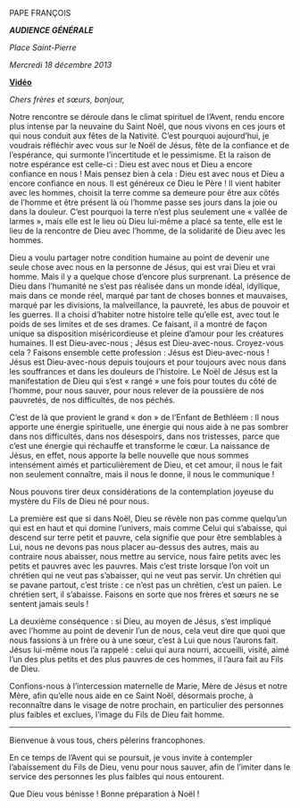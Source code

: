PAPE FRANÇOIS

***AUDIENCE GÉNÉRALE***

*Place Saint-Pierre*

*Mercredi 18 décembre 2013*

**[Vidéo](http://player.rv.va/vaticanplayer.asp?language=it&tic=VA_L54LHQWY)**

*Chers frères et sœurs, bonjour,*

Notre rencontre se déroule dans le climat spirituel de l’Avent, rendu encore plus intense par la neuvaine du Saint Noël, que nous vivons en ces jours et qui nous conduit aux fêtes de la Nativité. C’est pourquoi aujourd’hui, je voudrais réfléchir avec vous sur le Noël de Jésus, fête de la confiance et de l’espérance, qui surmonte l’incertitude et le pessimisme. Et la raison de notre espérance est celle-ci : Dieu est avec nous et Dieu a encore confiance en nous ! Mais pensez bien à cela : Dieu est avec nous et Dieu a encore confiance en nous. Il est généreux ce Dieu le Père ! Il vient habiter avec les hommes, choisit la terre comme sa demeure pour être aux côtés de l’homme et être présent là où l’homme passe ses jours dans la joie ou dans la douleur. C’est pourquoi la terre n’est plus seulement une « vallée de larmes », mais elle est le lieu où Dieu lui-même a placé sa tente, elle est le lieu de la rencontre de Dieu avec l’homme, de la solidarité de Dieu avec les hommes.

Dieu a voulu partager notre condition humaine au point de devenir une seule chose avec nous en la personne de Jésus, qui est vrai Dieu et vrai homme. Mais il y a quelque chose d’encore plus surprenant. La présence de Dieu dans l’humanité ne s’est pas réalisée dans un monde idéal, idyllique, mais dans ce monde réel, marqué par tant de choses bonnes et mauvaises, marqué par les divisions, la malveillance, la pauvreté, les abus de pouvoir et les guerres. Il a choisi d’habiter notre histoire telle qu’elle est, avec tout le poids de ses limites et de ses drames. Ce faisant, il a montré de façon unique sa disposition miséricordieuse et pleine d’amour pour les créatures humaines. Il est Dieu-avec-nous ; Jésus est Dieu-avec-nous. Croyez-vous cela ? Faisons ensemble cette profession : Jésus est Dieu-avec-nous ! Jésus est Dieu-avec-nous depuis toujours et pour toujours avec nous dans les souffrances et dans les douleurs de l’histoire. Le Noël de Jésus est la manifestation de Dieu qui s’est « rangé » une fois pour toutes du côté de l’homme, pour nous sauver, pour nous relever de la poussière de nos pauvretés, de nos difficultés, de nos péchés.

C’est de là que provient le grand « don » de l’Enfant de Bethléem : Il nous apporte une énergie spirituelle, une énergie qui nous aide à ne pas sombrer dans nos difficultés, dans nos désespoirs, dans nos tristesses, parce que c’est une énergie qui réchauffe et transforme le cœur. La naissance de Jésus, en effet, nous apporte la belle nouvelle que nous sommes intensément aimés et particulièrement de Dieu, et cet amour, il nous le fait non seulement connaître, mais il nous le donne, il nous le communique !

Nous pouvons tirer deux considérations de la contemplation joyeuse du mystère du Fils de Dieu né pour nous.

La première est que si dans Noël, Dieu se révèle non pas comme quelqu’un qui est en haut et qui domine l’univers, mais comme Celui qui s’abaisse, qui descend sur terre petit et pauvre, cela signifie que pour être semblables à Lui, nous ne devons pas nous placer au-dessus des autres, mais au contraire nous abaisser, nous mettre au service, nous faire petits avec les petits et pauvres avec les pauvres. Mais c’est triste lorsque l’on voit un chrétien qui ne veut pas s’abaisser, qui ne veut pas servir. Un chrétien qui se pavane partout, c’est triste : ce n’est pas un chrétien, c’est un païen. Le chrétien sert, il s’abaisse. Faisons en sorte que nos frères et sœurs ne se sentent jamais seuls !

La deuxième conséquence : si Dieu, au moyen de Jésus, s’est impliqué avec l’homme au point de devenir l’un de nous, cela veut dire que quoi que nous fassions à un frère ou à une sœur, c’est à Lui que nous l’aurons fait. Jésus lui-même nous l’a rappelé : celui qui aura nourri, accueilli, visité, aimé l’un des plus petits et des plus pauvres de ces hommes, il l’aura fait au Fils de Dieu.

Confions-nous à l’intercession maternelle de Marie, Mère de Jésus et notre Mère, afin qu’elle nous aide en ce Saint Noël, désormais proche, à reconnaître dans le visage de notre prochain, en particulier des personnes plus faibles et exclues, l’image du Fils de Dieu fait homme.

* * *

Bienvenue à vous tous, chers pèlerins francophones.

En ce temps de l’Avent qui se poursuit, je vous invite à contempler l’abaissement du Fils de Dieu, venu pour nous sauver, afin de l’imiter dans le service des personnes les plus faibles qui nous entourent.

Que Dieu vous bénisse ! Bonne préparation à Noël !